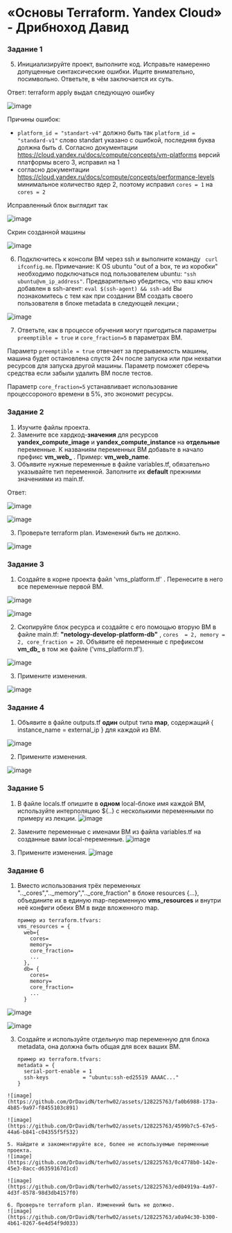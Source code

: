 # «Основы Terraform. Yandex Cloud» - Дрибноход Давид

### Задание 1
5. Инициализируйте проект, выполните код. Исправьте намеренно допущенные синтаксические ошибки. Ищите внимательно, посимвольно. Ответьте, в чём заключается их суть.

Ответ: terraform apply выдал следующую ошибку

![image](https://github.com/DrDavidN/terhw02/assets/128225763/03786107-9a93-42d1-aa7e-c7c910143e56)

Причины ошибок:
* ```platform_id = "standart-v4"``` должно быть так ```platform_id = "standard-v1"``` слово standart указано с ошибкой, последняя буква должна быть d. Согласно документации https://cloud.yandex.ru/docs/compute/concepts/vm-platforms версий платформы всего 3, исправил на 1
* согласно документации https://cloud.yandex.ru/docs/compute/concepts/performance-levels минимальное количество ядер 2, поэтому исправил ```cores = 1``` на ```cores = 2```

Исправленный блок выглядит так

![image](https://github.com/DrDavidN/terhw02/assets/128225763/f9379897-c00b-4cd7-a1e3-2892bb2375f3)

Скрин созданной машины

![image](https://github.com/DrDavidN/terhw02/assets/128225763/e0da5df4-6739-4ed6-883c-ef7ba6dbb4a6)


6. Подключитесь к консоли ВМ через ssh и выполните команду ``` curl ifconfig.me```.
Примечание: К OS ubuntu "out of a box, те из коробки" необходимо подключаться под пользователем ubuntu: ```"ssh ubuntu@vm_ip_address"```. Предварительно убедитесь, что ваш ключ добавлен в ssh-агент: ```eval $(ssh-agent) && ssh-add``` Вы познакомитесь с тем как при создании ВМ создать своего пользователя в блоке metadata в следующей лекции.;

![image](https://github.com/DrDavidN/terhw02/assets/128225763/871ba05c-619f-41c1-90b2-5c251d71ee4a)


7. Ответьте, как в процессе обучения могут пригодиться параметры ```preemptible = true``` и ```core_fraction=5``` в параметрах ВМ.

Параметр ```preemptible = true``` отвечает за прерываемость машины, машина будет остановлена спустя 24ч после запуска или при нехватки ресурсов для запуска другой машины. Параметр поможет сберечь средства если забыли удалить ВМ после тестов.

Параметр ```core_fraction=5``` устанавливает использование процессороного времени в 5%, это экономит ресурсы.

### Задание 2

1. Изучите файлы проекта.
2. Замените все хардкод-**значения** для ресурсов **yandex_compute_image** и **yandex_compute_instance** на **отдельные** переменные. К названиям переменных ВМ добавьте в начало префикс **vm_web_** .  Пример: **vm_web_name**.
2. Объявите нужные переменные в файле variables.tf, обязательно указывайте тип переменной. Заполните их **default** прежними значениями из main.tf. 

Ответ:

![image](https://github.com/DrDavidN/terhw02/assets/128225763/e982b01a-2343-4312-8829-d2f29a62d6a0)

![image](https://github.com/DrDavidN/terhw02/assets/128225763/ff925102-4568-4933-b5b5-972551c0bf15)


3. Проверьте terraform plan. Изменений быть не должно. 

![image](https://github.com/DrDavidN/terhw02/assets/128225763/4e607e66-b3a8-45f0-9078-56d1afed1d3c)


### Задание 3

1. Создайте в корне проекта файл 'vms_platform.tf' . Перенесите в него все переменные первой ВМ.

![image](https://github.com/DrDavidN/terhw02/assets/128225763/1cdb81c3-75b5-4a14-bc69-4396ca54c072)

![image](https://github.com/DrDavidN/terhw02/assets/128225763/1b54b956-0c4e-430f-933f-3bad11f3520b)


2. Скопируйте блок ресурса и создайте с его помощью вторую ВМ в файле main.tf: **"netology-develop-platform-db"** ,  ```cores  = 2, memory = 2, core_fraction = 20```. Объявите её переменные с префиксом **vm_db_** в том же файле ('vms_platform.tf').

![image](https://github.com/DrDavidN/terhw02/assets/128225763/95f3a2cb-a242-4fb9-a3e4-1b683cb29c40)

3. Примените изменения.

![image](https://github.com/DrDavidN/terhw02/assets/128225763/c1e3ed5e-a34f-4c1d-b7be-f9bf2f2a21b2)


### Задание 4

1. Объявите в файле outputs.tf **один** output типа **map**, содержащий { instance_name = external_ip } для каждой из ВМ.

![image](https://github.com/DrDavidN/terhw02/assets/128225763/de8a4a82-dafd-407f-aadc-9c855552b401)

2. Примените изменения.

![image](https://github.com/DrDavidN/terhw02/assets/128225763/a052b31d-2bdf-4c16-b9fe-66749a50020c)


### Задание 5

1. В файле locals.tf опишите в **одном** local-блоке имя каждой ВМ, используйте интерполяцию ${..} с несколькими переменными по примеру из лекции.
![image](https://github.com/DrDavidN/terhw02/assets/128225763/d414f50b-dc50-41e3-9b29-044b2d3d6100)

2. Замените переменные с именами ВМ из файла variables.tf на созданные вами local-переменные.
![image](https://github.com/DrDavidN/terhw02/assets/128225763/6b61df1c-fff5-4734-957e-f78813fa2dd9)

3. Примените изменения.
![image](https://github.com/DrDavidN/terhw02/assets/128225763/5652c846-1cde-4e91-adfb-533e2d64ed3a)


### Задание 6

1. Вместо использования трёх переменных  ".._cores",".._memory",".._core_fraction" в блоке  resources {...}, объедините их в единую map-переменную **vms_resources** и  внутри неё конфиги обеих ВМ в виде вложенного map.  
   ```
   пример из terraform.tfvars:
   vms_resources = {
     web={
       cores=
       memory=
       core_fraction=
       ...
     },
     db= {
       cores=
       memory=
       core_fraction=
       ...
     }
   ```
![image](https://github.com/DrDavidN/terhw02/assets/128225763/e1b30ecd-2db0-4053-bd89-fe260b6847d6)

![image](https://github.com/DrDavidN/terhw02/assets/128225763/a7ffc20c-bffa-42b5-886d-24f6dbfd59ab)

   
3. Создайте и используйте отдельную map переменную для блока metadata, она должна быть общая для всех ваших ВМ.
   ```
   пример из terraform.tfvars:
   metadata = {
     serial-port-enable = 1
     ssh-keys           = "ubuntu:ssh-ed25519 AAAAC..."
   }
  ```
![image](https://github.com/DrDavidN/terhw02/assets/128225763/fa0b6988-173a-4b85-9a97-f8455103c891)

![image](https://github.com/DrDavidN/terhw02/assets/128225763/4599b7c5-67e5-44a6-b841-c04355f5f532)
 
5. Найдите и закоментируйте все, более не используемые переменные проекта.
![image](https://github.com/DrDavidN/terhw02/assets/128225763/0c4778b0-142e-45e3-8acc-d6359167d1cd)

![image](https://github.com/DrDavidN/terhw02/assets/128225763/ed04919a-4a97-4d3f-8578-98d3db4157f0)

6. Проверьте terraform plan. Изменений быть не должно.
![image](https://github.com/DrDavidN/terhw02/assets/128225763/a0a94c30-b300-4b61-8267-6e4d54f9d033)
